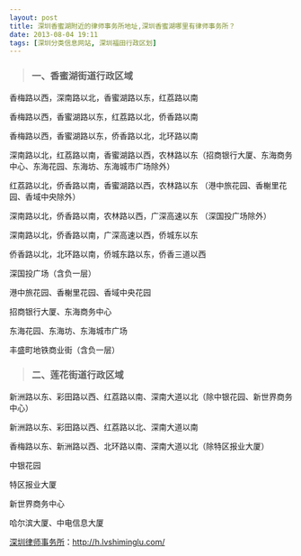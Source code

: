 ```yaml
---
layout: post
title: 深圳香蜜湖附近的律师事务所地址,深圳香蜜湖哪里有律师事务所？
date: 2013-08-04 19:11
tags: [深圳分类信息网站, 深圳福田行政区划]
---
```

<blockquote>
<h3>一、香蜜湖街道行政区域</h3>
</blockquote>
香梅路以西，深南路以北，香蜜湖路以东，红荔路以南

香梅路以西，香蜜湖路以东，红荔路以北，侨香路以南

香梅路以西，香蜜湖路以东，侨香路以北，北环路以南

深南路以北，红荔路以南，香蜜湖路以西，农林路以东（招商银行大厦、东海商务中心、东海花园、东海坊、东海城市广场除外）

红荔路以北，侨香路以南，香蜜湖路以西，农林路以东 （港中旅花园、香榭里花园、香域中央除外）

深南路以北，侨香路以南，农林路以西，广深高速以东 （深国投广场除外）

深南路以北，侨香路以南，广深高速以西，侨城东以东

侨香路以北，北环路以南，侨城东路以东，侨香三道以西

深国投广场（含负一层）

港中旅花园、香榭里花园、香域中央花园

招商银行大厦、东海商务中心

东海花园、东海坊、东海城市广场

丰盛町地铁商业街（含负一层）
<blockquote>
<h3>二、莲花街道行政区域</h3>
</blockquote>
新洲路以东、彩田路以西、红荔路以南、深南大道以北（除中银花园、新世界商务中心）

新洲路以东、彩田路以西、红荔路以北、深南大道以南

香梅路以东、新洲路以西、北环路以南、深南大道以北（除特区报业大厦）

中银花园

特区报业大厦

新世界商务中心

哈尔滨大厦、中电信息大厦

<a href="http://h.lvshiminglu.com/">深圳律师事务所</a>：<a href="http://h.lvshiminglu.com/">http://h.lvshiminglu.com/</a>

